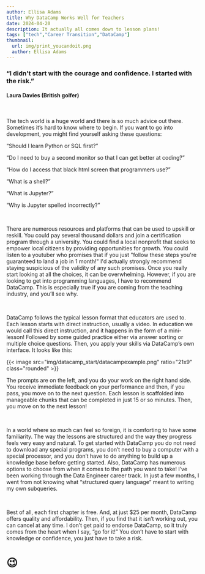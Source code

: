 ```yaml
---
author: Ellisa Adams
title: Why DataCamp Works Well for Teachers
date: 2024-04-20
description: It actually all comes down to lesson plans!
tags: ["tech","Career Transition","DataCamp"]
thumbnail:
  url: img/print_youcandoit.png
  author: Ellisa Adams
---
```


### “I didn't start with the courage and confidence. I started with the risk.”

#### Laura Davies (British golfer)

&nbsp;

The tech world is a huge world and there is so much advice out there. Sometimes it’s hard to know where to begin. If you want to go into development, you might find yourself asking these questions:

“Should I learn Python or SQL first?”

“Do I need to buy a second monitor so that I can get better at coding?”

“How do I access that black html screen that programmers use?”

“What is a shell?”

“What is Jupyter?”

“Why is Jupyter spelled incorrectly?”

&nbsp;

There are numerous resources and platforms that can be used to upskill or reskill. You could pay several thousand dollars and join a certification program through a university. You could find a local nonprofit that seeks to empower local citizens by providing opportunities for growth. You could listen to a youtuber who promises that if you just "follow these steps you're guaranteed to land a job in 1 month!" I'd actually strongly recommend staying suspicious of the validity of any such promises. Once you really start looking at all the choices, it can be overwhelming. However, if you are looking to get into programming languages, I have to recommend DataCamp. This is especially true if you are coming from the teaching industry, and you’ll see why.

&nbsp;

DataCamp follows the typical lesson format that educators are used to. Each lesson starts with direct instruction, usually a video. In education we would call this direct instruction, and it happens in the form of a mini-lesson! Followed by some guided practice either via answer sorting or multiple choice questions. Then, you apply your skills via DataCamp’s own interface. It looks like this:

{{< image src="img/datacamp_start/datacampexample.png" ratio="21x9" class="rounded" >}}

The prompts are on the left, and you do your work on the right hand side. You receive immediate feedback on your performance and then, if you pass, you move on to the next question. Each lesson is scaffolded into manageable chunks that can be completed in just 15 or so minutes. Then, you move on to the next lesson!

&nbsp;

In a world where so much can feel so foreign, it is comforting to have some familiarity. The way the lessons are structured and the way they progress feels very easy and natural. To get started with DataCamp you do not need to download any special programs, you don’t need to buy a computer with a special processor, and you don’t have to do anything to build up a knowledge base before getting started. Also, DataCamp has numerous options to choose from when it comes to the path you want to take! I’ve been working through the Data Engineer career track. In just a few months, I went from not knowing what “structured query language” meant to writing my own subqueries.

&nbsp;

Best of all, each first chapter is free. And, at just $25 per month, DataCamp offers quality and affordability. Then, if you find that it isn’t working out, you can cancel at any time. I don’t get paid to endorse DataCamp, so it truly comes from the heart when I say, “go for it!” You don’t have to start with knowledge or confidence, you just have to take a risk.

# 😉